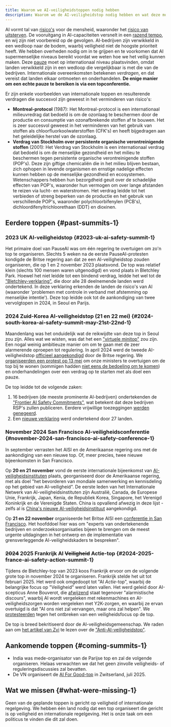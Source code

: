 ```yaml
---
title: Waarom we AI-veiligheidstoppen nodig hebben
description: Waarom we de AI-veiligheidstop nodig hebben en wat deze moet bereiken.
---
```

AI vormt tal van [risico's](/risks) voor de mensheid, waaronder het [risico van uitsterven](/xrisk).
De vooruitgang in AI-capaciteiten versnelt in een [razend tempo](/urgency), en wij zijn niet voorbereid op de gevolgen.
AI-bedrijven zijn verwikkeld in een wedloop naar de bodem, waarbij veiligheid niet de hoogste prioriteit heeft.
We hebben overheden nodig om in te grijpen en te voorkomen dat AI supermenselijke niveaus bereikt voordat we weten hoe we het veilig kunnen maken.
Deze [pauze](/proposal) moet op internationaal niveau plaatsvinden, omdat landen verwikkeld zijn in een wedloop die vergelijkbaar is met die van de bedrijven.
Internationale overeenkomsten betekenen _verdragen_, en dat vereist dat landen elkaar ontmoeten en onderhandelen.
**De enige manier om een echte pauze te bereiken is via een topconferentie.**

Er zijn enkele voorbeelden van internationale toppen en resulterende verdragen die succesvol zijn geweest in het verminderen van risico's:

- **Montreal-protocol** (1987): Het Montreal-protocol is een internationaal milieuvredrag dat bedoeld is om de ozonlaag te beschermen door de productie en consumptie van ozonafbrekende stoffen af te bouwen. Het is zeer succesvol geweest in het verminderen van het gebruik van stoffen als chloorfluorkoolwaterstoffen (CFK's) en heeft bijgedragen aan het geleidelijke herstel van de ozonlaag.
- **Verdrag van Stockholm over persistente organische verontreinigende stoffen** (2001): Het Verdrag van Stockholm is een internationaal verdrag dat bedoeld is om de menselijke gezondheid en het milieu te beschermen tegen persistente organische verontreinigende stoffen (POP's). Deze zijn giftige chemicaliën die in het milieu blijven bestaan, zich ophopen in levende organismen en ernstige nadelige effecten kunnen hebben op de menselijke gezondheid en ecosystemen. Wetenschappers hebben hun bezorgdheid geuit over de schadelijke effecten van POP's, waaronder hun vermogen om over lange afstanden te reizen via lucht- en waterstromen. Het verdrag leidde tot het verbieden of streng beperken van de productie en het gebruik van verschillende POP's, waaronder polychloorbifenylen (PCB's), dichloordifenyltrichloorethaan (DDT) en dioxinen.

## Eerdere toppen {#past-summits-1}

### 2023 UK AI-veiligheidstop {#2023-uk-ai-safety-summit-1}

Het primaire doel van PauseAI was om één regering te overtuigen om zo'n top te organiseren.
Slechts 5 weken na de eerste PauseAI-protesten kondigde de Britse regering aan dat ze een AI-veiligheidstop zouden organiseren, die op 1 en 2 november 2023 plaatsvond.
De top was relatief klein (slechts 100 mensen waren uitgenodigd) en vond plaats in Bletchley Park.
Hoewel het niet leidde tot een bindend verdrag, leidde het wel tot de ["Bletchley-verklaring"](https://www.gov.uk/government/publications/ai-safety-summit-2023-the-bletchley-declaration/the-bletchley-declaration-by-countries-attending-the-ai-safety-summit-1-2-november-2023), die door alle 28 deelnemende landen werd ondertekend.
In deze verklaring erkenden de landen de risico's van AI (waaronder 'problemen met controle in verband met afstemming op menselijke intentie').
Deze top leidde ook tot de aankondiging van twee vervolgtopen in 2024, in Seoul en Parijs.

### 2024 Zuid-Korea AI-veiligheidstop (21 en 22 mei) {#2024-south-korea-ai-safety-summit-may-21st-22nd-1}

Maandenlang was het onduidelijk wat de reikwijdte van deze top in Seoul zou zijn.
Alles wat we wisten, was dat het een ["virtuele minitop"](https://www.bracknellnews.co.uk/news/national/23898764.ai-safety-institute-will-make-uk-global-hub-rishi-sunak-says/) zou zijn.
Een nogal weinig ambitieuze manier om om te gaan met de zeer alarmerende oproepen tot regulering.
In april 2024 werd de tweede AI-veiligheidstop [officieel aangekondigd](https://www.gov.uk/government/news/uk-and-republic-of-korea-to-build-on-legacy-of-bletchley-park) door de Britse regering.
We [organiseerden een protest op 13 mei](/2024-may) om onze ministers te overtuigen om de top bij te wonen (sommigen hadden [niet eens de bedoeling om te komen](https://www.reuters.com/technology/second-global-ai-safety-summit-faces-tough-questions-lower-turnout-2024-04-29/)) en onderhandelingen over een verdrag op te starten met als doel een pauze.

De top leidde tot de volgende zaken:

1. 16 bedrijven (de meeste prominente AI-bedrijven) ondertekenden de ["Frontier AI Safety Commitments"](https://www.gov.uk/government/news/historic-first-as-companies-spanning-north-america-asia-europe-and-middle-east-agree-safety-commitments-on-development-of-ai?utm_source=substack&utm_medium=email), wat betekent dat deze bedrijven RSP's zullen publiceren. Eerdere vrijwillige toezeggingen [werden genegeerd](https://www.politico.eu/article/rishi-sunak-ai-testing-tech-ai-safety-institute/).
2. Een [nieuwe verklaring](https://www.gov.uk/government/publications/seoul-ministerial-statement-for-advancing-ai-safety-innovation-and-inclusivity-ai-seoul-summit-2024/seoul-ministerial-statement-for-advancing-ai-safety-innovation-and-inclusivity-ai-seoul-summit-2024) werd ondertekend door 27 landen.

### November 2024 San Francisco AI-veiligheidsconferentie {#november-2024-san-francisco-ai-safety-conference-1}

In september verrasten het AISI en de Amerikaanse regering ons met de aankondiging van een nieuwe top.
Of, meer precies, twee nieuwe bijeenkomsten in San Francisco.

Op **20 en 21 november** vond de eerste internationale bijeenkomst van [AI-veiligheidsinstituten](https://www.commerce.gov/news/press-releases/2024/09/us-secretary-commerce-raimondo-and-us-secretary-state-blinken-announce) plaats, georganiseerd door de Amerikaanse regering, met als doel "het bevorderen van mondiale samenwerking en kennisdeling op het gebied van AI-veiligheid".
De eerste leden van het Internationale Netwerk van AI-veiligheidsinstituten zijn Australië, Canada, de Europese Unie, Frankrijk, Japan, Kenia, de Republiek Korea, Singapore, het Verenigd Koninkrijk en de Verenigde Staten.
China is opvallend afwezig in deze lijst - zelfs al is [China's nieuwe AI-veiligheidsinstituut](https://x.com/yi_zeng/status/1831133250946838740) aangekondigd.

Op **21 en 22 november** organiseerde het Britse AISI een [conferentie in San Francisco](https://www.aisi.gov.uk/work/conference-on-frontier-ai-safety-frameworks).
Het hoofddoel hier was om "experts van ondertekenende bedrijven en onderzoeksorganisaties bijeen te brengen om de meest urgente uitdagingen in het ontwerp en de implementatie van grensverleggende AI-veiligheidskaders te bespreken".

### ~~2024~~ 2025 Frankrijk AI ~~Veiligheid~~ Actie-top {#2024-2025-france-ai-safety-action-summit-1}

Tijdens de Bletchley-top van 2023 koos Frankrijk ervoor om de volgende grote top in november 2024 te organiseren.
Frankrijk stelde het uit tot februari 2025.
Het werd ook omgedoopt tot "AI _Actie_-top", waarbij de belangrijke focus op "Veiligheid" werd laten vallen.
Het werd geleid door AI-scepticus Anne Bouverot, die [afwijzend](https://legrandcontinent-eu.translate.goog/es/2023/12/08/la-ia-no-nos-sustituira-una-conversacion-con-anne-bouverot-yann-le-cun-y-alexandre-viros/?_x_tr_sl=es&_x_tr_tl=en&_x_tr_hl=en&_x_tr_pto=sc) staat tegenover "alarmistische discours", waarbij AI wordt vergeleken met rekenmachines en AI-veiligheidszorgen worden vergeleken met Y2K-zorgen, en waarbij ze ervan overtuigd is dat "AI ons niet zal vervangen, maar ons zal helpen".
We [protesteerden](/2025-february) tegen het ontbreken van een veiligheidsfocus op de top.

De top is breed bekritiseerd door de AI-veiligheidsgemeenschap.
We raden aan om [het artikel van Zvi](https://thezvi.substack.com/p/the-paris-ai-anti-safety-summit) te lezen over de ["Anti-AI-veiligheidstop"](https://thezvi.substack.com/p/the-paris-ai-anti-safety-summit).

## Aankomende toppen {#coming-summits-1}

- India was mede-organisator van de Parijse top en zal de volgende organiseren. Helaas verwachten we dat het geen zinvolle veiligheids- of reguleringsdiscussies zal bevatten.
- De VN organiseert de [AI For Good-top](https://aiforgood.itu.int/) in Zwitserland, juli 2025.

## Wat we missen {#what-were-missing-1}

Geen van de geplande toppen is gericht op veiligheid of internationale regelgeving.
We hebben één land nodig dat een top organiseert die gericht is op veiligheid en internationale regelgeving.
Het is onze taak om een politicus te vinden die dit zal doen.